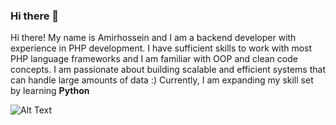 ### Hi there 👋

Hi there! My name is Amirhossein and I am a backend developer with experience in PHP development.
I have sufficient skills to work with most PHP language frameworks and I am familiar with OOP and clean code concepts.
I am passionate about building scalable and efficient systems that can handle large amounts of data :)
Currently, I am expanding my skill set by learning **Python**

![Alt Text](https://media.giphy.com/media/vFKqnCdLPNOKc/giphy.gif)

<!--
Here are some ideas to get you started:

- 🔭 I’m currently working on ...
- 🌱 I’m currently learning ...
- 👯 I’m looking to collaborate on ...
- 🤔 I’m looking for help with ...
- 💬 Ask me about ...
- 📫 How to reach me: ...
- 😄 Pronouns: ...
- ⚡ Fun fact: ...
-->
